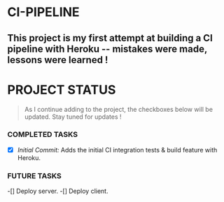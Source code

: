 # CI-PIPELINE

This project is my first attempt at building a CI pipeline with Heroku -- mistakes were made, lessons were learned ! 
--- 
# PROJECT STATUS
> As I continue adding to the project, the checkboxes below will be updated. Stay tuned for updates ! 
### COMPLETED TASKS
- [x] *Initial Commit:* Adds the initial CI integration tests & build feature with Heroku.
### FUTURE TASKS
-[] Deploy server.
-[] Deploy client.
